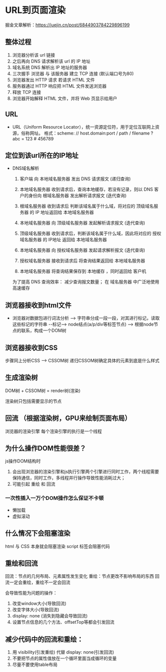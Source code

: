 # URL到页面渲染
掘金文章解析：https://juejin.cn/post/6844903784229896199

## 整体过程
  1. 浏览器分析该 url 链接
  2. 之后再向 DNS 请求解析该 url 的 IP 地址
  3. 域名系统 DNS 解析出 IP 地址的服务器
  4. 三次握手 浏览器 与 该服务器 建立 TCP 连接 (默认端口号为80)
  5. 浏览器发出 HTTP 请求 若请求 HTML 文件
  6. 服务器通过 HTTP 响应把 HTML 文件发送浏览器
  7. 释放 TCP 连接
  8. 浏览器开始解释 HTML 文件，并将 Web 页显示给用户

## URL
- URL（Uniform Resource Locator），统一资源定位符，用于定位互联网上资源，俗称网址。
格式：scheme: // host.domain:port / path / filename ? abc = 123 #  456789

## 定位到该url所在的IP地址
- DNS域名解析
  1. 客户端 向 本地域名服务器 发出 DNS 请求报文 (递归查询)

  2. 本地域名服务器 收到请求后，查询本地缓存，若没有记录，则以 DNS 客户的身份向 根域名服务器 发出解析请求报文 (迭代查询)

  3. 根域名服务器 收到请求后 判断该域名属于什么域，将对应的 顶级域名服务器 的 IP 地址返回给 本地域名服务器

  4. 本地域名服务器 向 顶级域名服务器 发起解析请求报文 (迭代查询)

  5. 顶级域名服务器 收到请求后，判断该域名属于什么域，因此将对应的 授权域名服务器 的 IP地址 返回给 本地域名服务器

  6. 本地域名服务器 向 授权域名服务器 发起请求解析报文 (迭代查询)

  7. 授权域名服务器 接收到请求后 将查询结果返回给 本地域名服务器

  8. 本地域名服务器 将查询结果保存到 本地缓存 ，同时返回给 客户机

  为了提高 DNS 查询效率：
  减少查询报文数量；
  在 域名服务器 中广泛地使用高速缓存

## 浏览器接收到html文件
- 浏览器对数据包进行词法分析 --> 字符串分成一段一段，对其进行标记，读取这些标记的字符串 --标记--> node结点(a/p/div等标签节点) --> 根据node节点的联系，构成一个DOM树

## 浏览器接收到CSS
步骤同上分析CSS --> CSSOM树
递归CSSOM树确定具体的元素到底是什么样式

## 生成渲染树
DOM树 + CSSOM树 = render树(渲染)

渲染树只包括需要显示的节点

## 回流 （根据渲染树，GPU来绘制页面布局）
浏览器的渲染引擎 每个渲染引擎的执行是一个线程

## 为什么操作DOM性能很差？
js操作DOM结构时 
1. 会出现浏览器的渲染引擎和js执行引擎两个引擎进行同时工作，两个线程需要保持通信，同时工作，多线程并行操作导致性能消耗过大；
2. 可能引起 重绘 和 回流

### 一次性插入一万个DOM操作怎么保证不卡顿
- 懒加载
- 虚拟滚动

## 什么情况下会阻塞渲染
html 与 CSS 本身就会阻塞渲染
script 标签会阻塞代码

## 重绘和回流
回流：节点的几何布局、元素属性发生变化
重绘：节点更改不影响布局的东西
回流一定会重绘，重绘不一定会回流

会导致性能为问题的操作：
1. 改变window大小(导致回流)
2. 改变字体大小(导致回流)
3. display: none (消失到隐藏会导致回流)
4. 设置节点信息的几个方法、offsetTop等都会引发回流

## 减少代码中的回流和重绘：
1. 用 visibility(引发重绘) 代替 display: none(引发回流)
2. 不要把节点的属性值放在一个循环里面当成循环的变量
3. 尽量不要使用table布局
